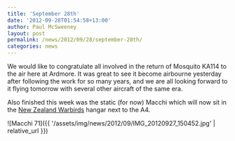 ```yaml
---
title: 'September 28th'
date: '2012-09-28T01:54:58+13:00'
author: Paul McSweeney
layout: post
permalink: /news/2012/09/28/september-28th/
categories: news
---
```


We would like to congratulate all involved in the return of Mosquito KA114 to the air here at Ardmore. It was great to see it become airbourne yesterday after following the work for so many years, and we are all looking forward to it flying tomorrow with several other aircraft of the same era.

Also finished this week was the static (for now) Macchi which will now sit in the [New Zealand Warbirds](https://nzwarbirds.org.nz/) hangar next to the A4.

![Macchi 71]({{ '/assets/img/news/2012/09/IMG_20120927_150452.jpg' | relative_url }})
